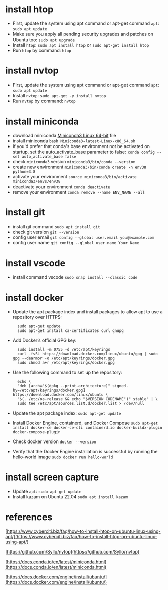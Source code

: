 # install htop
- First, update the system using apt command or apt-get command `apt`: `sudo apt update`
- Make sure you apply all pending security upgrades and patches on Ubuntu too: `sudo apt upgrade`
- Install `htop`: `sudo apt install htop` or `sudo apt-get install htop`
- Run `htop` by command: `htop`

# install nvtop
- First, update the system using apt command or apt-get command `apt`: `sudo apt update`
- Install `nvtop`: `sudo apt-get -y install nvtop`
- Run `nvtop` by command: `nvtop`

# install miniconda
- download miniconda [Miniconda3 Linux 64-bit](https://docs.conda.io/en/latest/miniconda.html) file
- install miniconda `bash Miniconda3-latest-Linux-x86_64.sh`
- if you'd prefer that conda's base environment not be activated on startup, set the auto_activate_base parameter to false:  `conda config --set auto_activate_base false`
- check `miniconda3` version `miniconda3/bin/conda --version`
- create new environment `miniconda3/bin/conda create -n env38 python=3.8`
- activate your environment `source miniconda3/bin/activate miniconda3/envs/env38`
- deactivate your environment `conda deactivate`
- remove your environment `conda remove --name ENV_NAME --all`

# install git
- install git command `sudo apt install git`
- check git version `git --version`
- config user email `git config --global user.email you@example.com`
- config user name `git config --global user.name Your Name`

# install vscode
- install command vscode `sudo snap install --classic code`

# install docker
- Update the apt package index and install packages to allow apt to use a repository over HTTPS:

        sudo apt-get update
        sudo apt-get install ca-certificates curl gnupg

- Add Docker’s official GPG key:

        sudo install -m 0755 -d /etc/apt/keyrings
        curl -fsSL https://download.docker.com/linux/ubuntu/gpg | sudo gpg --dearmor -o /etc/apt/keyrings/docker.gpg
        sudo chmod a+r /etc/apt/keyrings/docker.gpg

- Use the following command to set up the repository:

        echo \
        "deb [arch="$(dpkg --print-architecture)" signed-by=/etc/apt/keyrings/docker.gpg] https://download.docker.com/linux/ubuntu \
        "$(. /etc/os-release && echo "$VERSION_CODENAME")" stable" | \
        sudo tee /etc/apt/sources.list.d/docker.list > /dev/null

- Update the apt package index: `sudo apt-get update`

- Install Docker Engine, containerd, and Docker Compose `sudo apt-get install docker-ce docker-ce-cli containerd.io docker-buildx-plugin docker-compose-plugin`

- Check docker version `docker --version`

- Verify that the Docker Engine installation is successful by running the hello-world image `sudo docker run hello-world`

# install screen capture
- Update `apt`: `sudo apt-get update`
- Install kazam on Ubuntu 22.04 `sudo apt install kazam`

# references

[https://www.cyberciti.biz/faq/how-to-install-htop-on-ubuntu-linux-using-apt/](https://www.cyberciti.biz/faq/how-to-install-htop-on-ubuntu-linux-using-apt/)

[https://github.com/Syllo/nvtop](https://github.com/Syllo/nvtop)

[https://docs.conda.io/en/latest/miniconda.html](https://docs.conda.io/en/latest/miniconda.html)

[https://docs.docker.com/engine/install/ubuntu/](https://docs.docker.com/engine/install/ubuntu/)